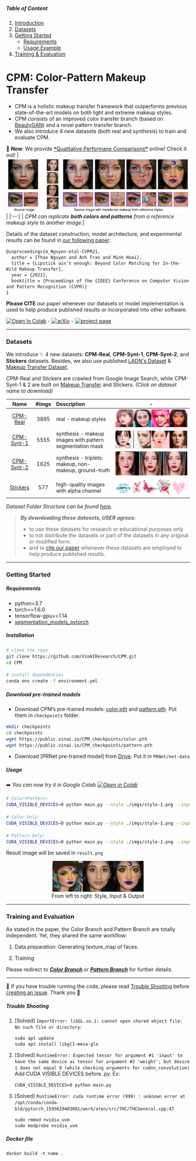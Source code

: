 ##### Table of Content

1. [Introduction](#cpm-color-pattern-makeup-transfer)
1. [Datasets](#datasets)
1. [Getting Started](#getting-started)
	- [Requirements](#requirements)
	- [Usage Example](#usage)
1. [Training & Evaluation](#training-and-evaluation)

# CPM: Color-Pattern Makeup Transfer

- CPM is a holistic makeup transfer framework that outperforms previous state-of-the-art models on both light and extreme makeup styles.
- CPM consists of an improved color transfer branch (based on [BeautyGAN](http://www.colalab.org/projects/BeautyGAN)) and a novel pattern transfer branch.
- We also introduce 4 new datasets (both real and synthesis) to train and evaluate CPM.

📢 **New**: We provide [❝Qualitative Performane Comparisons❞](https://thaoshibe.github.io/CPM#qualitative-result) online! Check it out!
| ![teaser.png](./imgs/teaser.png) |
|:--:|
| *CPM can replicate **both colors and patterns** from a reference makeup style to another image.*|

Details of the dataset construction, model architecture, and experimental results can be found in [our following paper](https://arxiv.org/abs/2104.01867):

```
@inproceedings{m_Nguyen-etal-CVPR21,
  author = {Thao Nguyen and Anh Tran and Minh Hoai},
  title = {Lipstick ain't enough: Beyond Color Matching for In-the-Wild Makeup Transfer},
  year = {2021},
  booktitle = {Proceedings of the {IEEE} Conference on Computer Vision and Pattern Recognition (CVPR)}
}
```
**Please CITE** our paper whenever our datasets or model implementation is used to help produce published results or incorporated into other software.

[![Open In Colab](https://colab.research.google.com/assets/colab-badge.svg)](https://colab.research.google.com/drive/1K9QVSHPJ8fx9X8yg6KnhE40PPlyW5iNp?usp=sharing) - [![arXiv](https://img.shields.io/badge/arXiv-2104.01867-red.svg)](https://arxiv.org/abs/2104.01867) - [![project page](https://img.shields.io/badge/ProjectPage-up-green.svg)](https://thaoshibe.github.io/CPM)

---

### Datasets

We introduce ✨ 4 new datasets: **CPM-Real**, **CPM-Synt-1**, **CPM-Synt-2**, and **Stickers** datasets. Besides, we also use published [LADN's Dataset](https://georgegu1997.github.io/LADN-project-page/) & [Makeup Transfer Dataset](http://liusi-group.com/projects/BeautyGAN).

CPM-Real and Stickers are crawled from Google Image Search, while CPM-Synt-1 & 2 are built on [Makeup Transfer](http://liusi-group.com/projects/BeautyGAN) and Stickers. *(Click on dataset name to download)*

|    Name  						  | #imgs | Description						   | - 									|
|:-------------------------------:|:-----:|:-----------------------------------|:----------------------------------:|
|[CPM-Real](https://public.vinai.io/CPM-datasets/CPM-Real.zip)| 3895  | real - makeup styles 			   |![CPM-Real.png](./imgs/CPM-Real.png)|
|[CPM-Synt-1](https://public.vinai.io/CPM-datasets/CPM-Synt-1.zip)| 5555| synthesis - makeup images with pattern segmentation mask|![./imgs/CPM-Synt-1.png](./imgs/CPM-Synt-1.png)|
|[CPM-Synt-2](https://public.vinai.io/CPM-datasets/CPM-Synt-2.zip)| 1625| synthesis - triplets: makeup, non-makeup, ground-truth|![./imgs/CPM-Synt-2.png](./imgs/CPM-Synt-2.png)|
|[Stickers](https://public.vinai.io/CPM-datasets/Stickers.zip)|577| high-quality images with alpha channel |![Stickers.png](./imgs/Stickers.png)|

*Dataset Folder Structure can be found [here](https://github.com/VinAIResearch/CPM/blob/main/about-data.md).*
> ***By downloading these datasets, USER agrees:***
> 
> * to use these datasets for research or educational purposes only
> * to not distribute the datasets or part of the datasets in any original or modified form.
> * and to [cite our paper](#cpm-color-pattern-makeup-transfer) whenever these datasets are employed to help produce published results.

---

### Getting Started

##### Requirements

- python=3.7
- torch==1.6.0
- tensorflow-gpu==1.14
- [segmentation_models_pytorch](https://github.com/qubvel/segmentation_models.pytorch)

##### Installation

``` sh
# clone the repo
git clone https://github.com/VinAIResearch/CPM.git
cd CPM

# install dependencies
conda env create -f environment.yml
```

##### Download pre-trained models

- Download CPM’s pre-trained models: [color.pth](https://public.vinai.io/CPM_checkpoints/color.pth) and [pattern.pth](https://public.vinai.io/CPM_checkpoints/pattern.pth). Put them in `checkpoints` folder.

```sh
mkdir checkpoints
cd checkpoints
wget https://public.vinai.io/CPM_checkpoints/color.pth
wget https://public.vinai.io/CPM_checkpoints/pattern.pth
```

- Download [PRNet pre-trained model] from [Drive](https://drive.google.com/file/d/1UoE-XuW1SDLUjZmJPkIZ1MLxvQFgmTFH/view). Put it in `PRNet/net-data`

##### Usage

➡️ *You can now try it in Google Colab [![Open in Colab](https://colab.research.google.com/assets/colab-badge.svg)](https://colab.research.google.com/drive/1K9QVSHPJ8fx9X8yg6KnhE40PPlyW5iNp?usp=sharing)*

```sh
# Color+Pattern: 
CUDA_VISIBLE_DEVICES=0 python main.py --style ./imgs/style-1.png --input ./imgs/non-makeup.png

# Color Only: 
CUDA_VISIBLE_DEVICES=0 python main.py --style ./imgs/style-1.png --input ./imgs/non-makeup.png --color_only

# Pattern Only: 
CUDA_VISIBLE_DEVICES=0 python main.py --style ./imgs/style-1.png --input ./imgs/non-makeup.png --pattern_only
```

Result image will be saved in `result.png`

<div style="align: left; text-align:center;">
  <img src="./result.png" alt="result" width="250"/>
  <div class="caption">From left to right: Style, Input & Output</div>
</div>

---

### Training and Evaluation


As stated in the paper, the Color Branch and Pattern Branch are totally independent. Yet, they shared the same workflow:

1. Data preparation: Generating texture_map of faces.

1. Training

Please redirect to [***Color Branch***](./Color) or [***Pattern Branch***](./Pattern) for further details.

---

🌿 If you have trouble running the code, please read [Trouble Shooting](#trouble-shooting) before [creating an issue](https://github.com/VinAIResearch/CPM/issues). Thank you 🌿

##### Trouble Shooting

1. [Solved] `ImportError: libGL.so.1: cannot open shared object file: No such file or directory`:
	```
	sudo apt update
	sudo apt install libgl1-mesa-glx
	```
1. [Solved] `RuntimeError: Expected tensor for argument #1 'input' to have the same device as tensor for argument #2 'weight'; but device 1 does not equal 0 (while checking arguments for cudnn_convolution)`
	Add CUDA VISIBLE DEVICES before .py. Ex:
	```
	CUDA_VISIBLE_DEVICES=0 python main.py
	```
1. [Solved] `RuntimeError: cuda runtime error (999) : unknown error at /opt/conda/conda-bld/pytorch_1595629403081/work/aten/src/THC/THCGeneral.cpp:47`

	```
	sudo rmmod nvidia_uvm
	sudo modprobe nvidia_uvm
	```

<!-- **Lipstick ain't enough: Beyond Color Matching for In-the-Wild Makeup Transfer**. \
T. Nguyen, A. Tran, M. Hoai (2021) \
IEEE Conference on Computer Vision and Pattern Recognition (CVPR). -->

##### Docker file 
```
docker build -t name .
```